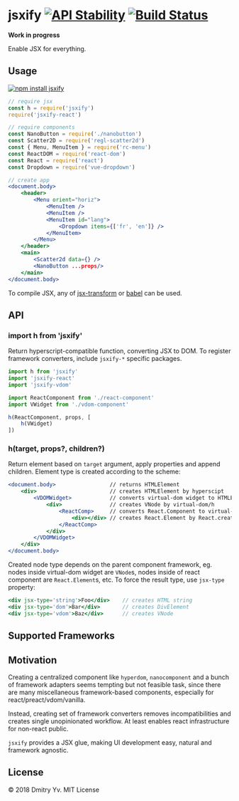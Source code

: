 # jsxify [![API Stability](https://img.shields.io/badge/stability-experimental-red.svg?style=flat-square)](https://nodejs.org/api/documentation.html#documentation_stability_index) [![Build Status](https://img.shields.io/travis/dy/jsxify.svg?style=flat-square)](https://travis-ci.org/dy/jsxify/)

**Work in progress**

Enable JSX for everything.

## Usage

[![npm install jsxify](https://nodei.co/npm/jsxify.png?mini=true)](https://npmjs.org/package/jsxify/)

```jsx
// require jsx
const h = require('jsxify')
require('jsxify-react')

// require components
const NanoButton = require('./nanobutton')
const Scatter2D = require('regl-scatter2d')
const { Menu, MenuItem } = require('rc-menu')
const ReactDOM = require('react-dom')
const React = require('react')
const Dropdown = require('vue-dropdown')

// create app
<document.body>
	<header>
		<Menu orient="horiz">
			<MenuItem />
			<MenuItem />
			<MenuItem id="lang">
				<Dropdown items={['fr', 'en']} />
			</MenuItem>
		</Menu>
	</header>
	<main>
		<Scatter2d data={} />
		<NanoButton ...props/>
	</main>
</document.body>
```

To compile JSX, any of [jsx-transform](https://www.npmjs.com/package/jsx-transform) or [babel](https://babeljs.io/docs/plugins/transform-react-jsx/) can be used.

## API

### import h from 'jsxify'

Return hyperscript-compatible function, converting JSX to DOM. To register framework converters, include `jsxify-*` specific packages.

```jsx
import h from 'jsxify'
import 'jsxify-react'
import 'jsxify-vdom'

import ReactComponent from './react-component'
import VWidget from './vdom-component'

h(ReactComponent, props, [
	h(VWidget)
])
```

### h(target, props?, children?)

Return element based on `target` argument, apply properties and append children. Element type is created according to the scheme:

```jsx
<document.body>					// returns HTMLElement
	<div>						// creates HTMLElement by hyperscipt
		<VDOMWidget>			// converts virtual-dom widget to HTMLElement
			<div>				// creates VNode by virtual-dom/h
				<ReactComp>		// converts React.Component to virtual-dom
					<div></div>	// creates React.Element by React.createElement
				</ReactComp>
			</div>
		</VDOMWidget>
	</div>
</document.body>
```

Created node type depends on the parent component framework, eg. nodes inside virtual-dom widget are `VNode`s, nodes inside of react component are `React.Element`s, etc. To force the result type, use `jsx-type` property:

```jsx
<div jsx-type='string'>Foo</div>	// creates HTML string
<div jsx-type='dom'>Bar</div>		// creates DivElement
<div jsx-type='vdom'>Baz</div>		// creates VNode
```


## Supported Frameworks

<!--
* [hyperx](https://www.npmjs.com/package/hyperx)
* [nanocomponent](https://www.npmjs.com/package/nanocomponent)
* [hyperscript](https://www.npmjs.com/package/hyperscript)
* [virtual-dom](https://www.npmjs.com/package/virtual-dom)
* [vue](https://www.npmjs.com/package/vue)
* [react](https://www.npmjs.com/package/react)
* [preact](https://www.npmjs.com/package/preact)
* [base-element](https://www.npmjs.com/package/base-element)
* [ember](https://www.npmjs.com/package/ember)
* [mercury](https://www.npmjs.com/package/mercury)
* [webcomponent](https://www.npmjs.com/package/webcomponent)
* [virtual-dom](https://www.npmjs.com/package/virtual-dom)
* [lit-element](https://github.com/Polymer/lit-element)
* [fun-component](https://github.com/tornqvist/fun-component)
* [marko-js](https://github.com/tornqvist/marko-js)
* [svelte](https://github.com/sveltejs/svelte)
* [deku](https://www.npmjs.com/package/deku)
* -->


## Motivation

Creating a centralized component like `hyperdom`, `nanocomponent` and a bunch of framework adapters seems tempting but not feasible task, since there are many miscellaneous framework-based components, especially for react/preact/vdom/vanilla.

Instead, creating set of framework converters removes incompatibilities and creates single unopinionated workflow. At least enables react infrastructure for non-react public.

`jsxify` provides a JSX glue, making UI development easy, natural and framework agnostic.

## License

© 2018 Dmitry Yv. MIT License
